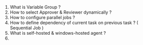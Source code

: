 
1. What is Variable Group ?
2. How to select Approver & Reviewer dynamically ?
3. How to configure parallel jobs ?
4. How to define dependency of current task on previous task ? ( Sequential Job )
5. What is self-hosted & windows-hosted agent ?
6. 
